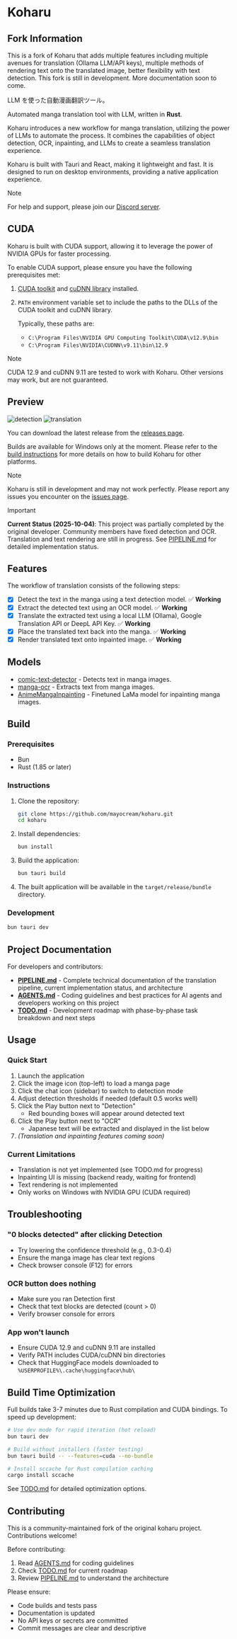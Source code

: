 # Koharu
## Fork Information
This is a fork of Koharu that adds multiple features including multiple avenues for translation (Ollama LLM/API keys), multiple methods of rendering text onto the translated image, better flexibility with text detection. This fork is still in development. More documentation soon to come. 

LLM を使った自動漫画翻訳ツール。

Automated manga translation tool with LLM, written in **Rust**.

Koharu introduces a new workflow for manga translation, utilizing the power of LLMs to automate the process. It combines the capabilities of object detection, OCR, inpainting, and LLMs to create a seamless translation experience.

Koharu is built with Tauri and React, making it lightweight and fast. It is designed to run on desktop environments, providing a native application experience.

> [!NOTE]
> For help and support, please join our [Discord server](https://discord.gg/mHvHkxGnUY).

## CUDA

Koharu is built with CUDA support, allowing it to leverage the power of NVIDIA GPUs for faster processing.

To enable CUDA support, please ensure you have the following prerequisites met:

1. [CUDA toolkit](https://developer.nvidia.com/cuda-toolkit) and [cuDNN library](https://developer.nvidia.com/cudnn) installed.
1. `PATH` environment variable set to include the paths to the DLLs of the CUDA toolkit and cuDNN library.

    Typically, these paths are:

    - `C:\Program Files\NVIDIA GPU Computing Toolkit\CUDA\v12.9\bin`
    - `C:\Program Files\NVIDIA\CUDNN\v9.11\bin\12.9`

> [!NOTE]
> CUDA 12.9 and cuDNN 9.11 are tested to work with Koharu. Other versions may work, but are not guaranteed.

## Preview

![detection](./docs/images/koharu-demo-1.png)
![translation](./docs/images/koharu-demo-2.png)

You can download the latest release from the [releases page](https://github.com/mayocream/koharu/releases/latest).

Builds are available for Windows only at the moment. Please refer to the [build instructions](#build) for more details on how to build Koharu for other platforms.

> [!NOTE]
> Koharu is still in development and may not work perfectly. Please report any issues you encounter on the [issues page](https://github.com/mayocream/koharu/issues).

> [!IMPORTANT]
> **Current Status (2025-10-04)**: This project was partially completed by the original developer. Community members have fixed detection and OCR. Translation and text rendering are still in progress. See [PIPELINE.md](./PIPELINE.md) for detailed implementation status.

## Features

The workflow of translation consists of the following steps:

- [x] Detect the text in the manga using a text detection model. ✅ **Working**
- [x] Extract the detected text using an OCR model. ✅ **Working**
- [x] Translate the extracted text using a local LLM (Ollama), Google Translation API or DeepL API Key. ✅ **Working**
- [x] Place the translated text back into the manga. ✅ **Working**
- [x] Render translated text onto inpainted image. ✅ **Working**

## Models

- [comic-text-detector](https://github.com/dmMaze/comic-text-detector) - Detects text in manga images.
- [manga-ocr](https://github.com/kha-white/manga-ocr) - Extracts text from manga images.
- [AnimeMangaInpainting](https://huggingface.co/dreMaz/AnimeMangaInpainting) - Finetuned LaMa model for inpainting manga images.

## Build

### Prerequisites

- Bun
- Rust (1.85 or later)

### Instructions

1. Clone the repository:

   ```bash
   git clone https://github.com/mayocream/koharu.git
   cd koharu
   ```

1. Install dependencies:

   ```bash
   bun install
   ```

1. Build the application:

   ```bash
   bun tauri build
   ```

1. The built application will be available in the `target/release/bundle` directory.

### Development

```bash
bun tauri dev
```

## Project Documentation

For developers and contributors:

- **[PIPELINE.md](./PIPELINE.md)** - Complete technical documentation of the translation pipeline, current implementation status, and architecture
- **[AGENTS.md](./AGENTS.md)** - Coding guidelines and best practices for AI agents and developers working on this project
- **[TODO.md](./TODO.md)** - Development roadmap with phase-by-phase task breakdown and next steps

## Usage

### Quick Start

1. Launch the application
2. Click the image icon (top-left) to load a manga page
3. Click the chat icon (sidebar) to switch to detection mode
4. Adjust detection thresholds if needed (default 0.5 works well)
5. Click the Play button next to "Detection"
   - Red bounding boxes will appear around detected text
6. Click the Play button next to "OCR"
   - Japanese text will be extracted and displayed in the list below
7. *(Translation and inpainting features coming soon)*

### Current Limitations

- Translation is not yet implemented (see TODO.md for progress)
- Inpainting UI is missing (backend ready, waiting for frontend)
- Text rendering is not implemented
- Only works on Windows with NVIDIA GPU (CUDA required)

## Troubleshooting

### "0 blocks detected" after clicking Detection

- Try lowering the confidence threshold (e.g., 0.3-0.4)
- Ensure the manga image has clear text regions
- Check browser console (F12) for errors

### OCR button does nothing

- Make sure you ran Detection first
- Check that text blocks are detected (count > 0)
- Verify browser console for errors

### App won't launch

- Ensure CUDA 12.9 and cuDNN 9.11 are installed
- Verify PATH includes CUDA/cuDNN bin directories
- Check that HuggingFace models downloaded to `%USERPROFILE%\.cache\huggingface\hub\`

## Build Time Optimization

Full builds take 3-7 minutes due to Rust compilation and CUDA bindings. To speed up development:

```bash
# Use dev mode for rapid iteration (hot reload)
bun tauri dev

# Build without installers (faster testing)
bun tauri build -- --features=cuda --no-bundle

# Install sccache for Rust compilation caching
cargo install sccache
```

See [TODO.md](./TODO.md#build-time-optimization-notes) for detailed optimization options.

## Contributing

This is a community-maintained fork of the original koharu project. Contributions welcome!

Before contributing:
1. Read [AGENTS.md](./AGENTS.md) for coding guidelines
2. Check [TODO.md](./TODO.md) for current roadmap
3. Review [PIPELINE.md](./PIPELINE.md) to understand the architecture

Please ensure:
- Code builds and tests pass
- Documentation is updated
- No API keys or secrets are committed
- Commit messages are clear and descriptive
